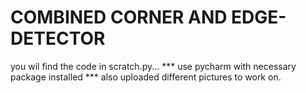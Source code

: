# COMBINED CORNER AND EDGE-DETECTOR 
you wil find the code in scratch.py... 
*** use pycharm with necessary package installed ***
also uploaded different pictures to work on.
